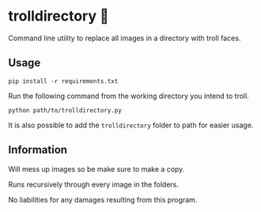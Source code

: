 # trolldirectory 🤡

Command line utility to replace all images in a directory with troll faces.

## Usage

```
pip install -r requirements.txt
```
Run the following command from the working directory you intend to troll.
```
python path/to/trolldirectory.py
```
It is also possible to add the `trolldirectory` folder to path for easier usage.

## Information

Will mess up images so be make sure to make a copy.

Runs recursively through every image in the folders.

No liabilities for any damages resulting from this program.
